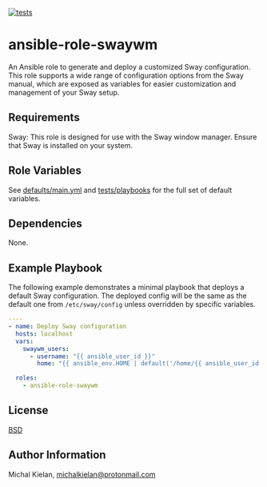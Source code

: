 [![tests](https://github.com/michalkielan/ansible-role-swaywm/actions/workflows/tests.yml/badge.svg?branch=master)](https://github.com/michalkielan/ansible-role-swaywm/actions/workflows/tests.yml)

ansible-role-swaywm
===================

An Ansible role to generate and deploy a customized Sway configuration. This role supports a wide range of configuration options from the Sway manual, which are exposed as variables for easier customization and management of your Sway setup.

Requirements
------------

Sway: This role is designed for use with the Sway window manager. Ensure that Sway is installed on your system.

Role Variables
--------------

See [defaults/main.yml](https://github.com/michalkielan/ansible-role-swaywm/blob/master/defaults/main.yml) and [tests/playbooks](https://github.com/michalkielan/ansible-role-swaywm/tree/master/tests/playbooks) for the full set of default variables.

Dependencies
------------

None.

Example Playbook
----------------

The following example demonstrates a minimal playbook that deploys a default Sway configuration. The deployed config will be the same as the default one from `/etc/sway/config` unless overridden by specific variables.

```yml
----
- name: Deploy Sway configuration
  hosts: localhost
  vars:
    swaywm_users:
      - username: "{{ ansible_user_id }}"
        home: "{{ ansible_env.HOME | default('/home/{{ ansible_user_id }}') }}"

  roles:
    - ansible-role-swaywm
```

License
-------

[BSD](https://github.com/michalkielan/ansible-role-swaywm/blob/master/LICENSE)

Author Information
------------------

Michal Kielan, michalkielan@protonmail.com
